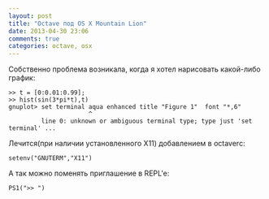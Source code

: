 ```yaml
---
layout: post
title: "Octave под OS X Mountain Lion"
date: 2013-04-30 23:06
comments: true
categories: octave, osx
---
```


Собственно проблема возникала, когда я хотел нарисовать какой-либо график:
  

	>> t = [0:0.01:0.99];
	>> hist(sin(3*pi*t),t)
	gnuplot> set terminal aqua enhanced title "Figure 1"  font "*,6"
	                      ^
	         line 0: unknown or ambiguous terminal type; type just 'set terminal' ...


Лечится(при наличии установленного X11) добавлением в octaverc:


	setenv("GNUTERM","X11")


А так можно поменять приглашение в REPL'e:


    PS1(">> ")